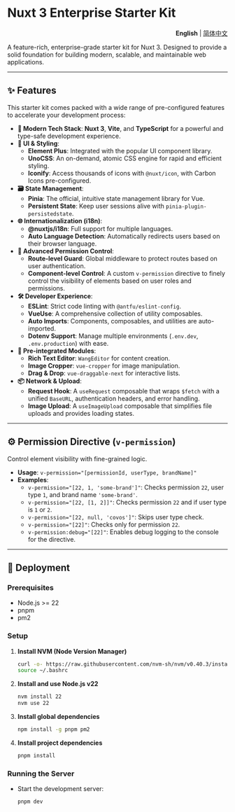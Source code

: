 # Nuxt 3 Enterprise Starter Kit

<p align="right">
  <b>English</b> | <a href="./README.md">简体中文</a>
</p>

A feature-rich, enterprise-grade starter kit for Nuxt 3. Designed to provide a solid foundation for building modern, scalable, and maintainable web applications.

---

## ✨ Features

This starter kit comes packed with a wide range of pre-configured features to accelerate your development process:

-   **🚀 Modern Tech Stack**: **Nuxt 3**, **Vite**, and **TypeScript** for a powerful and type-safe development experience.
-   **🎨 UI & Styling**:
    -   **Element Plus**: Integrated with the popular UI component library.
    -   **UnoCSS**: An on-demand, atomic CSS engine for rapid and efficient styling.
    -   **Iconify**: Access thousands of icons with `@nuxt/icon`, with Carbon Icons pre-configured.
-   **🗃️ State Management**:
    -   **Pinia**: The official, intuitive state management library for Vue.
    -   **Persistent State**: Keep user sessions alive with `pinia-plugin-persistedstate`.
-   **🌐 Internationalization (i18n)**:
    -   **@nuxtjs/i18n**: Full support for multiple languages.
    -   **Auto Language Detection**: Automatically redirects users based on their browser language.
-   **🔐 Advanced Permission Control**:
    -   **Route-level Guard**: Global middleware to protect routes based on user authentication.
    -   **Component-level Control**: A custom `v-permission` directive to finely control the visibility of elements based on user roles and permissions.
-   **🛠️ Developer Experience**:
    -   **ESLint**: Strict code linting with `@antfu/eslint-config`.
    -   **VueUse**: A comprehensive collection of utility composables.
    -   **Auto Imports**: Components, composables, and utilities are auto-imported.
    -   **Dotenv Support**: Manage multiple environments (`.env.dev`, `.env.production`) with ease.
-   **🔌 Pre-integrated Modules**:
    -   **Rich Text Editor**: `WangEditor` for content creation.
    -   **Image Cropper**: `vue-cropper` for image manipulation.
    -   **Drag & Drop**: `vue-draggable-next` for interactive lists.
-   **📦 Network & Upload**:
    -   **Request Hook**: A `useRequest` composable that wraps `$fetch` with a unified `BaseURL`, authentication headers, and error handling.
    -   **Image Upload**: A `useImageUpload` composable that simplifies file uploads and provides loading states.

---

## ⚙️ Permission Directive (`v-permission`)

Control element visibility with fine-grained logic.

-   **Usage**: `v-permission="[permissionId, userType, brandName]"`
-   **Examples**:
    -   `v-permission="[22, 1, 'some-brand']"`: Checks permission `22`, user type `1`, and brand name `'some-brand'`.
    -   `v-permission="[22, [1, 2]]"`: Checks permission `22` and if user type is `1` or `2`.
    -   `v-permission="[22, null, 'covos']"`: Skips user type check.
    -   `v-permission="[22]"`: Checks only for permission `22`.
    -   `v-permission:debug="[22]"`: Enables debug logging to the console for the directive.

---

## 🚀 Deployment

### Prerequisites

-   Node.js >= 22
-   pnpm
-   pm2

### Setup

1.  **Install NVM (Node Version Manager)**
    ```bash
    curl -o- https://raw.githubusercontent.com/nvm-sh/nvm/v0.40.3/install.sh | bash
    source ~/.bashrc
    ```

2.  **Install and use Node.js v22**
    ```bash
    nvm install 22
    nvm use 22
    ```

3.  **Install global dependencies**
    ```bash
    npm install -g pnpm pm2
    ```

4.  **Install project dependencies**
    ```bash
    pnpm install
    ```

### Running the Server

-   Start the development server:
    ```bash
    pnpm dev
